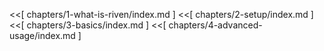 <<[ chapters/1-what-is-riven/index.md ]
<<[ chapters/2-setup/index.md ]
<<[ chapters/3-basics/index.md ]
<<[ chapters/4-advanced-usage/index.md ]
